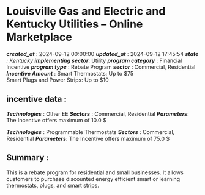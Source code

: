 # Louisville Gas and Electric and Kentucky Utilities – Online Marketplace 
 ***created_at*** : 2024-09-12 00:00:00 
 ***updated_at*** : 2024-09-12 17:45:54 
 ***state** : Kentucky 
 **implementing sector***: Utility 
 ***program category*** : Financial Incentive 
 ***program type*** : Rebate Program 
 ***sector*** : Commercial, Residential 
 ***Incentive Amount*** : Smart Thermostats: Up to $75  
Smart Plugs and Power Strips: Up to $10

 
 ## incentive data : 
 ***Technologies*** : Other EE 
 ***Sectors*** : Commercial, Residential 
 ***Parameters***: The Incentive offers maximum of 10.0 $ 
 
 ***Technologies*** : Programmable Thermostats 
 ***Sectors*** : Commercial, Residential 
 ***Parameters***: The Incentive offers maximum of 75.0 $ 
 
 ## Summary : 
 This is a rebate program for residential and small businesses. It allows
customers to purchase discounted energy efficient smart or learning
thermostats, plugs, and smart strips.

 
 